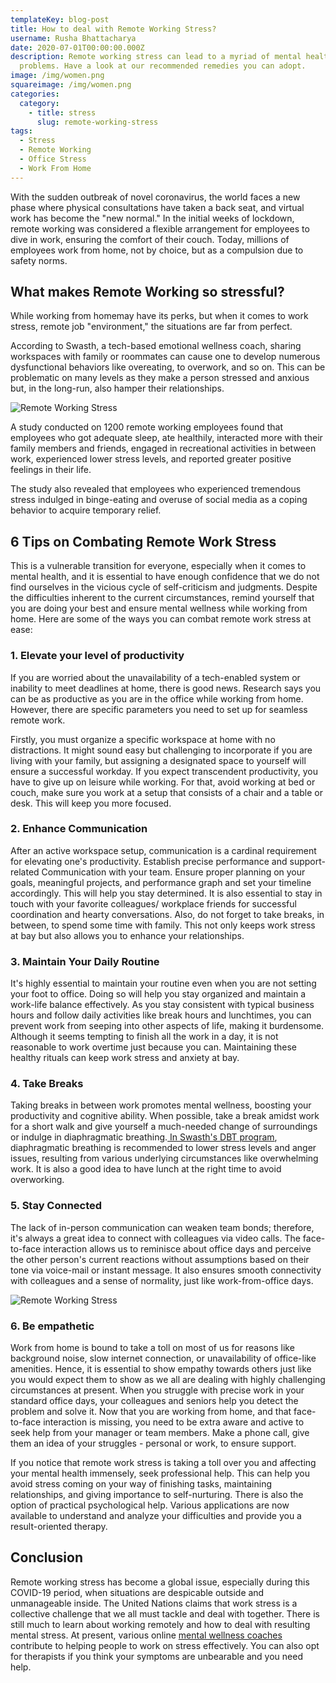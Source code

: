 ```yaml
---
templateKey: blog-post
title: How to deal with Remote Working Stress?
username: Rusha Bhattacharya
date: 2020-07-01T00:00:00.000Z
description: Remote working stress can lead to a myriad of mental health
  problems. Have a look at our recommended remedies you can adopt.
image: /img/women.png
squareimage: /img/women.png
categories:
  category:
    - title: stress
      slug: remote-working-stress
tags:
  - Stress
  - Remote Working
  - Office Stress
  - Work From Home
---
```

<!--StartFragment-->

With the sudden outbreak of novel coronavirus, the world faces a new phase where physical consultations have taken a back seat, and virtual work has become the "new normal." In the initial weeks of lockdown, remote working was considered a flexible arrangement for employees to dive in work, ensuring the comfort of their couch. Today, millions of employees work from home, not by choice, but as a compulsion due to safety norms.

## What makes Remote Working so stressful?

While working from homemay have its perks, but when it comes to work stress, remote job "environment," the situations are far from perfect.

According to Swasth, a tech-based emotional wellness coach, sharing workspaces with family or roommates can cause one to develop numerous dysfunctional behaviors like overeating, to overwork, and so on. This can be problematic on many levels as they make a person stressed and anxious but, in the long-run, also hamper their relationships.

![Remote Working Stress](/img/notes.png "How to deal with remote working stress?")

<!--EndFragment--><!--StartFragment-->

A study conducted on 1200 remote working employees found that employees who got adequate sleep, ate healthily, interacted more with their family members and friends, engaged in recreational activities in between work, experienced lower stress levels, and reported greater positive feelings in their life.

The study also revealed that employees who experienced tremendous stress indulged in binge-eating and overuse of social media as a coping behavior to acquire temporary relief.

## 6 Tips on Combating Remote Work Stress

This is a vulnerable transition for everyone, especially when it comes to mental health, and it is essential to have enough confidence that we do not find ourselves in the vicious cycle of self-criticism and judgments. Despite the difficulties inherent to the current circumstances, remind yourself that you are doing your best and ensure mental wellness while working from home. Here are some of the ways you can combat remote work stress at ease:

### 1. Elevate your level of productivity

If you are worried about the unavailability of a tech-enabled system or inability to meet deadlines at home, there is good news. Research says you can be as productive as you are in the office while working from home. However, there are specific parameters you need to set up for seamless remote work.

Firstly, you must organize a specific workspace at home with no distractions. It might sound easy but challenging to incorporate if you are living with your family, but assigning a designated space to yourself will ensure a successful workday. If you expect transcendent productivity, you have to give up on leisure while working. For that, avoid working at bed or couch, make sure you work at a setup that consists of a chair and a table or desk. This will keep you more focused.

### 2. Enhance Communication

After an active workspace setup, communication is a cardinal requirement for elevating one's productivity. Establish precise performance and support-related Communication with your team. Ensure proper planning on your goals, meaningful projects, and performance graph and set your timeline accordingly. This will help you stay determined. It is also essential to stay in touch with your favorite colleagues/ workplace friends for successful coordination and hearty conversations. Also, do not forget to take breaks, in between, to spend some time with family. This not only keeps work stress at bay but also allows you to enhance your relationships.

### 3. Maintain Your Daily Routine

It's highly essential to maintain your routine even when you are not setting your foot to office. Doing so will help you stay organized and maintain a work-life balance effectively. As you stay consistent with typical business hours and follow daily activities like break hours and lunchtimes, you can prevent work from seeping into other aspects of life, making it burdensome. Although it seems tempting to finish all the work in a day, it is not reasonable to work overtime just because you can. Maintaining these healthy rituals can keep work stress and anxiety at bay.

### 4. Take Breaks

Taking breaks in between work promotes mental wellness, boosting your productivity and cognitive ability. When possible, take a break amidst work for a short walk and give yourself a much-needed change of surroundings or indulge in diaphragmatic breathing.[ In Swasth's DBT program](https://www.swasth.co/dbt-coach/), diaphragmatic breathing is recommended to lower stress levels and anger issues, resulting from various underlying circumstances like overwhelming work. It is also a good idea to have lunch at the right time to avoid overworking.

<!--StartFragment-->

### **5. Stay Connected**

<!--StartFragment-->

The lack of in-person communication can weaken team bonds; therefore, it's always a great idea to connect with colleagues via video calls. The face-to-face interaction allows us to reminisce about office days and perceive the other person's current reactions without assumptions based on their tone via voice-mail or instant message. It also ensures smooth connectivity with colleagues and a sense of normality, just like work-from-office days.

![Remote Working Stress](/img/contact.png "Video Call with Colleagues")

<!--EndFragment--><!--StartFragment-->

### 6. Be empathetic

Work from home is bound to take a toll on most of us for reasons like background noise, slow internet connection, or unavailability of office-like amenities. Hence, it is essential to show empathy towards others just like you would expect them to show as we all are dealing with highly challenging circumstances at present. When you struggle with precise work in your standard office days, your colleagues and seniors help you detect the problem and solve it. Now that you are working from home, and that face-to-face interaction is missing, you need to be extra aware and active to seek help from your manager or team members. Make a phone call, give them an idea of your struggles - personal or work, to ensure support.

If you notice that remote work stress is taking a toll over you and affecting your mental health immensely, seek professional help. This can help you avoid stress coming on your way of finishing tasks, maintaining relationships, and giving importance to self-nurturing. There is also the option of practical psychological help. Various applications are now available to understand and analyze your difficulties and provide you a result-oriented therapy.

## Conclusion

Remote working stress has become a global issue, especially during this COVID-19 period, when situations are despicable outside and unmanageable inside. The United Nations claims that work stress is a collective challenge that we all must tackle and deal with together. There is still much to learn about working remotely and how to deal with resulting mental stress. At present, various online [mental wellness coaches](https://www.swasth.co/dbt-coach/) contribute to helping people to work on stress effectively. You can also opt for therapists if you think your symptoms are unbearable and you need help.



<!--EndFragment-->

<!--EndFragment-->

<!--EndFragment-->